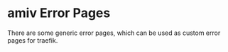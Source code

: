 # amiv Error Pages

There are some generic error pages, which can be used as custom error pages for traefik.
